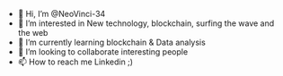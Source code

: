 - 👋 Hi, I’m @NeoVinci-34
- 👀 I’m interested in New technology, blockchain, surfing the wave and the web
- 🌱 I’m currently learning blockchain & Data analysis
- 💞️ I’m looking to collaborate interesting people
- 📫 How to reach me Linkedin ;) 

<!---
NeoVinci-34/NeoVinci-34 is a ✨ special ✨ repository because its `README.md` (this file) appears on your GitHub profile.
You can click the Preview link to take a look at your changes.
--->

